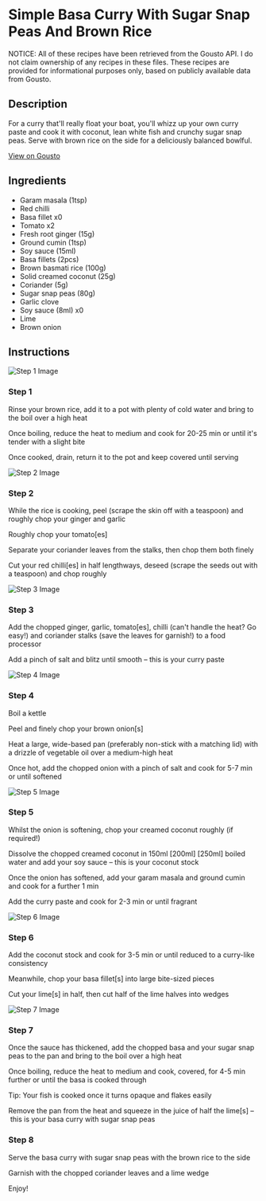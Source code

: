 # Simple Basa Curry With Sugar Snap Peas And Brown Rice

NOTICE: All of these recipes have been retrieved from the Gousto API. I do not claim ownership of any recipes in these files. These recipes are provided for informational purposes only, based on publicly available data from Gousto.

## Description

For a curry that'll really float your boat, you'll whizz up your own curry paste and cook it with coconut, lean white fish and crunchy sugar snap peas. Serve with brown rice on the side for a deliciously balanced bowlful. 

[View on Gousto](https://www.gousto.co.uk/recipes/cookbook/joes-easy-fish-curry)

## Ingredients

- Garam masala (1tsp)
- Red chilli
- Basa fillet x0
- Tomato x2
- Fresh root ginger (15g)
- Ground cumin (1tsp)
- Soy sauce (15ml)
- Basa fillets (2pcs)
- Brown basmati rice (100g)
- Solid creamed coconut (25g)
- Coriander (5g)
- Sugar snap peas (80g)
- Garlic clove
- Soy sauce (8ml) x0
- Lime
- Brown onion

## Instructions

![Step 1 Image](https://production-media.gousto.co.uk/cms/recipe-step-image/2232.-step-1-x200.jpg)

### Step 1

Rinse your brown rice, add it to a pot with plenty of cold water and bring to the boil over a high heat

Once boiling, reduce the heat to medium and cook for 20-25 min or until it's tender with a slight bite

Once cooked, drain, return it to the pot and keep covered until serving

![Step 2 Image](https://production-media.gousto.co.uk/cms/recipe-step-image/2232.-step-2-x200.jpg)

### Step 2

While the rice is cooking, peel (scrape the skin off with a teaspoon) and roughly chop your ginger and garlic

Roughly chop your tomato[es]

Separate your coriander leaves from the stalks, then chop them both finely

Cut your red chilli[es] in half lengthways, deseed (scrape the seeds out with a teaspoon) and chop roughly

![Step 3 Image](https://production-media.gousto.co.uk/cms/recipe-step-image/2232.-step-3-x200.jpg)

### Step 3

Add the chopped ginger, garlic, tomato[es], chilli (can't handle the heat? Go easy!) and coriander stalks (save the leaves for garnish!) to a food processor

Add a pinch of salt and blitz until smooth – this is your curry paste

![Step 4 Image](https://production-media.gousto.co.uk/cms/recipe-step-image/2232.-step-4-x200.jpg)

### Step 4

Boil a kettle

Peel and finely chop your brown onion[s]

Heat a large, wide-based pan (preferably non-stick with a matching lid) with a drizzle of vegetable oil over a medium-high heat

Once hot, add the chopped onion with a pinch of salt and cook for 5-7 min or until softened

![Step 5 Image](https://production-media.gousto.co.uk/cms/recipe-step-image/2232.-step-5-x200.jpg)

### Step 5

Whilst the onion is softening, chop your creamed coconut roughly (if required!)

Dissolve the chopped creamed coconut in 150ml <span class="text-purple">[200ml]</span> <span class="text-danger">[250ml]</span> boiled water and add your soy sauce – this is your coconut stock

Once the onion has softened, add your garam masala and ground cumin and cook for a further 1 min

Add the curry paste and cook for 2-3 min or until fragrant

![Step 6 Image](https://production-media.gousto.co.uk/cms/recipe-step-image/2232.-step-6-x200.jpg)

### Step 6

Add the coconut stock and cook for 3-5 min or until reduced to a curry-like consistency

Meanwhile, chop your basa fillet[s] into large bite-sized pieces

Cut your lime[s] in half, then cut half of the lime halves into wedges

![Step 7 Image](https://production-media.gousto.co.uk/cms/recipe-step-image/2232.-step-7-x200.jpg)

### Step 7

Once the sauce has thickened, add the chopped basa and your sugar snap peas to the pan and bring to the boil over a high heat

Once boiling, reduce the heat to medium and cook, covered, for 4-5 min further or until the basa is cooked through

Tip: Your fish is cooked once it turns opaque and flakes easily

Remove the pan from the heat and squeeze in the juice of half the lime[s] – this is your basa curry with sugar snap peas

### Step 8

Serve the basa curry with sugar snap peas with the brown rice to the side

Garnish with the chopped coriander leaves and a lime wedge

Enjoy!

